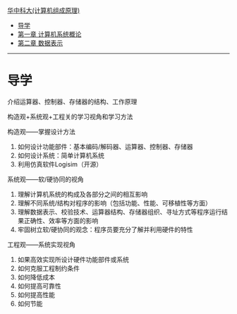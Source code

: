 [华中科大(计算机组成原理)](https://www.icourse163.org/course/HUST-1003159001)

- [导学](#导学)
- [第一章 计算机系统概论](./01.计算机系统概论.md)
- [第二章 数据表示](./02.数据表示.md)

------

# 导学

介绍运算器、控制器、存储器的结构、工作原理

构造观+系统观+工程关的学习视角和学习方法

构造观——掌握设计方法

1. 如何设计功能部件：基本编码/解码器、运算器、控制器、存储器
2. 如何设计系统：简单计算机系统
3. 利用仿真软件Logisim（开源）

系统观——软/硬协同的视角

1. 理解计算机系统的构成及各部分之间的相互影响
2. 理解不同系统/结构对程序的影响（包括功能、性能、可移植性等方面）
3. 理解数据表示、校验技术、运算器结构、存储器组织、寻址方式等程序运行结果正确性、效率等方面的影响
4. 牢固树立软/硬协同的观念：程序员要充分了解并利用硬件的特性

工程观——系统实现视角

1. 如果高效实现所设计硬件功能部件或系统
2. 如何克服工程制约条件
3. 如何降低成本
4. 如何提高可靠性
5. 如何提高性能
6. 如何节能